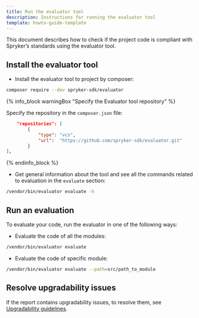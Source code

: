 ```yaml
---
title: Run the evaluator tool
description: Instructions for running the evaluator tool
template: howto-guide-template
---
```


This document describes how to check if the project code is compliant with Spryker’s standards using the evaluator tool.

## Install the evaluator tool

* Install the evaluator tool to project by composer:
```bash
composer require --dev spryker-sdk/evaluator
```

{% info_block warningBox "Specify the Evaluator tool repository" %}

Specify the repository in the `composer.json` file:

```json
    "repositories": [
        {
            "type": "vcs",
            "url":  "https://github.com/spryker-sdk/evaluator.git"
        }
],
```

{% endinfo_block %}

* Get general information about the tool and see all the commands related to evaluation in the `evaluate` section:

```bash
/vendor/bin/evaluator evaluate -h
```

## Run an evaluation

To evaluate your code, run the evaluator in one of the following ways:

* Evaluate the code of all the modules:

```bash
/vendor/bin/evaluator evaluate
```

* Evaluate the code of specific module:

```bash
/vendor/bin/evaluator evaluate --path=src/path_to_module
```

## Resolve upgradability issues

If the report contains upgradability issues, to resolve them, see [Upgradability guidelines](/docs/scos/dev/guidelines/keeping-a-project-upgradable/upgradability-guidelines/upgradability-guidelines.html).
